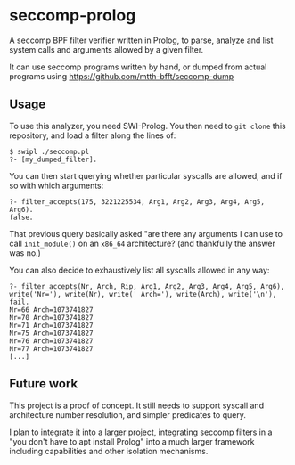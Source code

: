 # seccomp-prolog

A seccomp BPF filter verifier written in Prolog, to parse, analyze and list system calls and arguments allowed by a given filter.

It can use seccomp programs written by hand, or dumped from actual programs using https://github.com/mtth-bfft/seccomp-dump

## Usage

To use this analyzer, you need SWI-Prolog. You then need to `git clone` this repository, and load a filter along the lines of:

	$ swipl ./seccomp.pl
	?- [my_dumped_filter].

You can then start querying whether particular syscalls are allowed, and if so with which arguments:

	?- filter_accepts(175, 3221225534, Arg1, Arg2, Arg3, Arg4, Arg5, Arg6).
	false.

That previous query basically asked "are there any arguments I can use to call `init_module()` on an `x86_64` architecture? (and thankfully the answer was no.)

You can also decide to exhaustively list all syscalls allowed in any way:

	?- filter_accepts(Nr, Arch, Rip, Arg1, Arg2, Arg3, Arg4, Arg5, Arg6), write('Nr='), write(Nr), write(' Arch='), write(Arch), write('\n'), fail.
	Nr=66 Arch=1073741827
	Nr=70 Arch=1073741827
	Nr=71 Arch=1073741827
	Nr=75 Arch=1073741827
	Nr=76 Arch=1073741827
	Nr=77 Arch=1073741827
	[...]

## Future work

This project is a proof of concept. It still needs to support syscall and architecture number resolution, and simpler predicates to query.

I plan to integrate it into a larger project, integrating seccomp filters in a "you don't have to apt install Prolog" into a much larger framework including capabilities and other isolation mechanisms.
